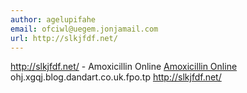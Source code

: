```yaml
---
author: agelupifahe
email: ofciwl@uegem.jonjamail.com
url: http://slkjfdf.net/
---
```


http://slkjfdf.net/ - Amoxicillin Online <a href="http://slkjfdf.net/">Amoxicillin Online</a> ohj.xgqj.blog.dandart.co.uk.fpo.tp http://slkjfdf.net/